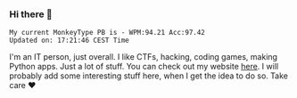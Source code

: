 ### Hi there 👋
<!-- PB START -->
```
My current MonkeyType PB is - WPM:94.21 Acc:97.42
Updated on: 17:21:46 CEST Time
```
<!-- PB END -->
I'm an IT person, just overall. I like CTFs, hacking, coding games, making Python apps. Just a lot of stuff.
You can check out my website [here](https://skill3472.github.io/).
I will probably add some interesting stuff here, when I get the idea to do so. Take care ❤️

